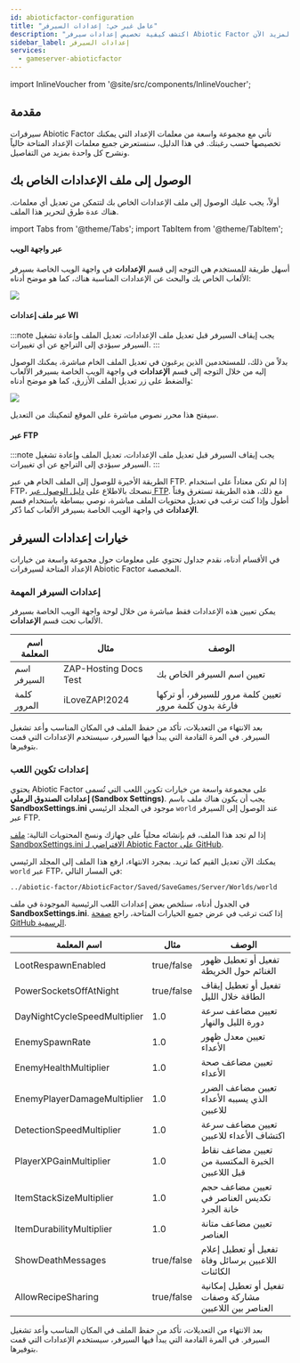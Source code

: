 ```yaml
---
id: abioticfactor-configuration
title: "عامل غير حي: إعدادات السيرفر"
description: "اكتشف كيفية تخصيص إعدادات سيرفر Abiotic Factor لتحسين تجربة اللعب وأداء السيرفر → تعلّم المزيد الآن"
sidebar_label: إعدادات السيرفر
services:
  - gameserver-abioticfactor
---
```


import InlineVoucher from '@site/src/components/InlineVoucher';

## مقدمة

سيرفرات Abiotic Factor تأتي مع مجموعة واسعة من معلمات الإعداد التي يمكنك تخصيصها حسب رغبتك. في هذا الدليل، سنستعرض جميع معلمات الإعداد المتاحة حالياً ونشرح كل واحدة بمزيد من التفاصيل.

<InlineVoucher />

## الوصول إلى ملف الإعدادات الخاص بك

أولاً، يجب عليك الوصول إلى ملف الإعدادات الخاص بك لتتمكن من تعديل أي معلمات. هناك عدة طرق لتحرير هذا الملف.

import Tabs from '@theme/Tabs';
import TabItem from '@theme/TabItem';

<Tabs>
<TabItem value="settings" label="عبر واجهة الويب" default>

#### عبر واجهة الويب

أسهل طريقة للمستخدم هي التوجه إلى قسم **الإعدادات** في واجهة الويب الخاصة بسيرفر الألعاب الخاص بك والبحث عن الإعدادات المناسبة هناك، كما هو موضح أدناه:

![](https://screensaver01.zap-hosting.com/index.php/s/QDPzFgWRrfB49HB/preview)
</TabItem>

<TabItem value="configs" label="عبر ملف إعدادات WI">

#### عبر ملف إعدادات WI

:::note
يجب إيقاف السيرفر قبل تعديل ملف الإعدادات، تعديل الملف وإعادة تشغيل السيرفر سيؤدي إلى التراجع عن أي تغييرات.
:::

بدلاً من ذلك، للمستخدمين الذين يرغبون في تعديل الملف الخام مباشرة، يمكنك الوصول إليه من خلال التوجه إلى قسم **الإعدادات** في واجهة الويب الخاصة بسيرفر الألعاب والضغط على زر تعديل الملف الأزرق، كما هو موضح أدناه:

![](https://screensaver01.zap-hosting.com/index.php/s/dPZLs4YMQopCpfd/preview)

سيفتح هذا محرر نصوص مباشرة على الموقع لتمكينك من التعديل.

</TabItem>

<TabItem value="ftp" label="عبر FTP">

#### عبر FTP

:::note
يجب إيقاف السيرفر قبل تعديل ملف الإعدادات، تعديل الملف وإعادة تشغيل السيرفر سيؤدي إلى التراجع عن أي تغييرات.
:::

الطريقة الأخيرة للوصول إلى الملف الخام هي عبر FTP. إذا لم تكن معتاداً على استخدام FTP، ننصحك بالاطلاع على [دليل الوصول عبر FTP](gameserver-ftpaccess.md). مع ذلك، هذه الطريقة تستغرق وقتاً أطول وإذا كنت ترغب في تعديل محتويات الملف مباشرة، نوصي ببساطة باستخدام قسم **الإعدادات** في واجهة الويب الخاصة بسيرفر الألعاب كما ذُكر.

</TabItem>
</Tabs>

## خيارات إعدادات السيرفر

في الأقسام أدناه، نقدم جداول تحتوي على معلومات حول مجموعة واسعة من خيارات الإعداد المتاحة لسيرفرات Abiotic Factor المخصصة.

### إعدادات السيرفر المهمة

يمكن تعيين هذه الإعدادات فقط مباشرة من خلال لوحة واجهة الويب الخاصة بسيرفر الألعاب تحت قسم **الإعدادات**.

| اسم المعلمة       | مثال                    | الوصف                                                                   |
| ----------------- | ----------------------- | ----------------------------------------------------------------------- | 
| اسم السيرفر       | ZAP-Hosting Docs Test   | تعيين اسم السيرفر الخاص بك                                              |
| كلمة المرور       | iLoveZAP!2024           | تعيين كلمة مرور للسيرفر، أو تركها فارغة بدون كلمة مرور                  |

بعد الانتهاء من التعديلات، تأكد من حفظ الملف في المكان المناسب وأعد تشغيل السيرفر. في المرة القادمة التي يبدأ فيها السيرفر، سيستخدم الإعدادات التي قمت بتوفيرها.

### إعدادات تكوين اللعب

يحتوي Abiotic Factor على مجموعة واسعة من خيارات تكوين اللعب التي تُسمى **إعدادات الصندوق الرملي (Sandbox Settings)**. يجب أن يكون هناك ملف باسم **SandboxSettings.ini** موجود في المجلد الرئيسي `world` عند الوصول إلى السيرفر عبر FTP.

إذا لم تجد هذا الملف، قم بإنشائه محلياً على جهازك ونسخ المحتويات التالية: [ملف SandboxSettings.ini الافتراضي لـ Abiotic Factor على GitHub](https://github.com/DFJacob/AbioticFactorDedicatedServer/blob/main/SandboxSettings.ini).

يمكنك الآن تعديل القيم كما تريد. بمجرد الانتهاء، ارفع هذا الملف إلى المجلد الرئيسي `world` عبر FTP، في المسار التالي:
```
../abiotic-factor/AbioticFactor/Saved/SaveGames/Server/Worlds/world
```

في الجدول أدناه، سنلخص بعض إعدادات اللعب الرئيسية الموجودة في ملف **SandboxSettings.ini**. إذا كنت ترغب في عرض جميع الخيارات المتاحة، راجع [صفحة GitHub الرسمية](https://github.com/DFJacob/AbioticFactorDedicatedServer/blob/main/SandboxSettings.ini).

| اسم المعلمة                 | مثال      | الوصف                                                                 |
| --------------------------- | ----------| --------------------------------------------------------------------- | 
| LootRespawnEnabled           | true/false| تفعيل أو تعطيل ظهور الغنائم حول الخريطة                              |
| PowerSocketsOffAtNight       | true/false| تفعيل أو تعطيل إيقاف الطاقة خلال الليل                               |
| DayNightCycleSpeedMultiplier | 1.0       | تعيين مضاعف سرعة دورة الليل والنهار                                  |
| EnemySpawnRate               | 1.0       | تعيين معدل ظهور الأعداء                                              |
| EnemyHealthMultiplier        | 1.0       | تعيين مضاعف صحة الأعداء                                             |
| EnemyPlayerDamageMultiplier  | 1.0       | تعيين مضاعف الضرر الذي يسببه الأعداء للاعبين                         |
| DetectionSpeedMultiplier     | 1.0       | تعيين مضاعف سرعة اكتشاف الأعداء للاعبين                             |
| PlayerXPGainMultiplier       | 1.0       | تعيين مضاعف نقاط الخبرة المكتسبة من قبل اللاعبين                    |
| ItemStackSizeMultiplier      | 1.0       | تعيين مضاعف حجم تكديس العناصر في خانة الجرد                         |
| ItemDurabilityMultiplier     | 1.0       | تعيين مضاعف متانة العناصر                                           |
| ShowDeathMessages            | true/false| تفعيل أو تعطيل إعلام اللاعبين برسائل وفاة الكائنات                 |
| AllowRecipeSharing           | true/false| تفعيل أو تعطيل إمكانية مشاركة وصفات العناصر بين اللاعبين           |

بعد الانتهاء من التعديلات، تأكد من حفظ الملف في المكان المناسب وأعد تشغيل السيرفر. في المرة القادمة التي يبدأ فيها السيرفر، سيستخدم الإعدادات التي قمت بتوفيرها.

<InlineVoucher />